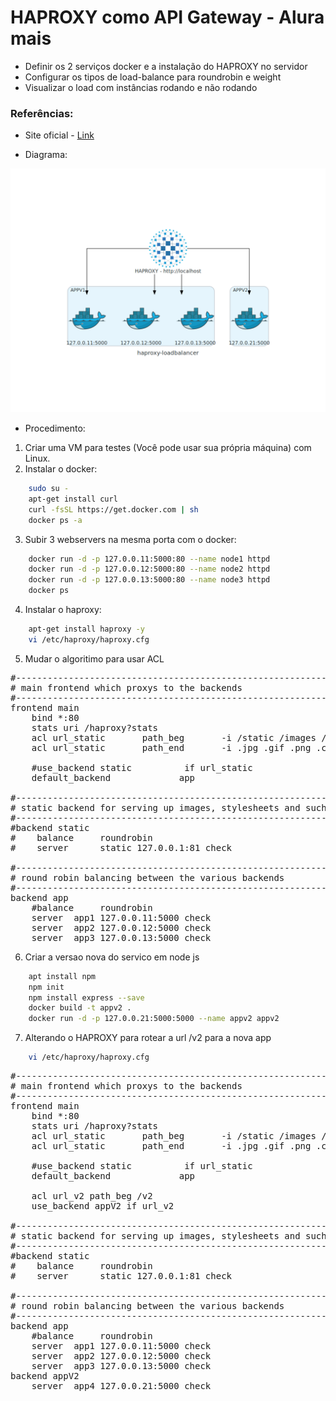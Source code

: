 # HAPROXY como API Gateway - Alura mais

- Definir os 2 serviços docker e a instalação do HAPROXY no servidor
- Configurar os tipos de load-balance para roundrobin e weight
- Visualizar o load com instâncias rodando e não rodando

### Referências:

- Site oficial - [Link](http://www.haproxy.org/)

- Diagrama:

![Arquitetura](haproxy-loadbalancer.png)

- Procedimento:

1. Criar uma VM para testes (Você pode usar sua própria máquina) com Linux.
2. Instalar o docker: 
```sh 
    sudo su -
    apt-get install curl
    curl -fsSL https://get.docker.com | sh
    docker ps -a
```
3. Subir 3 webservers na mesma porta com o docker:
```sh
    docker run -d -p 127.0.0.11:5000:80 --name node1 httpd
    docker run -d -p 127.0.0.12:5000:80 --name node2 httpd
    docker run -d -p 127.0.0.13:5000:80 --name node3 httpd
    docker ps
```

4. Instalar o haproxy:
```sh
    apt-get install haproxy -y
    vi /etc/haproxy/haproxy.cfg
```
5. Mudar o algoritimo para usar ACL

<pre>
#---------------------------------------------------------------------
# main frontend which proxys to the backends
#---------------------------------------------------------------------
frontend main
    bind *:80
    stats uri /haproxy?stats
    acl url_static       path_beg       -i /static /images /javascript /stylesheets
    acl url_static       path_end       -i .jpg .gif .png .css .js

    #use_backend static          if url_static
    default_backend             app

#---------------------------------------------------------------------
# static backend for serving up images, stylesheets and such
#---------------------------------------------------------------------
#backend static
#    balance     roundrobin
#    server      static 127.0.0.1:81 check

#---------------------------------------------------------------------
# round robin balancing between the various backends
#---------------------------------------------------------------------
backend app
    #balance     roundrobin
    server  app1 127.0.0.11:5000 check
    server  app2 127.0.0.12:5000 check
    server  app3 127.0.0.13:5000 check
</pre>

6. Criar a versao nova do servico em node js

```sh
    apt install npm
    npm init
    npm install express --save
    docker build -t appv2 .
    docker run -d -p 127.0.0.21:5000:5000 --name appv2 appv2
```

7. Alterando o HAPROXY para rotear a url /v2 para a nova app

```sh 
    vi /etc/haproxy/haproxy.cfg
``` 

<pre>
#---------------------------------------------------------------------
# main frontend which proxys to the backends
#---------------------------------------------------------------------
frontend main
    bind *:80
    stats uri /haproxy?stats
    acl url_static       path_beg       -i /static /images /javascript /stylesheets
    acl url_static       path_end       -i .jpg .gif .png .css .js

    #use_backend static          if url_static
    default_backend             app

    acl url_v2 path_beg /v2
    use_backend appV2 if url_v2

#---------------------------------------------------------------------
# static backend for serving up images, stylesheets and such
#---------------------------------------------------------------------
#backend static
#    balance     roundrobin
#    server      static 127.0.0.1:81 check

#---------------------------------------------------------------------
# round robin balancing between the various backends
#---------------------------------------------------------------------
backend app
    #balance     roundrobin
    server  app1 127.0.0.11:5000 check
    server  app2 127.0.0.12:5000 check
    server  app3 127.0.0.13:5000 check
backend appV2
    server  app4 127.0.0.21:5000 check
</pre>